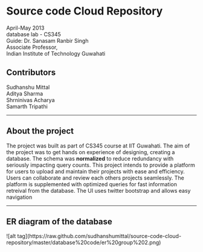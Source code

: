 Source code Cloud Repository
============================
<p>
April-May 2013 <br>
database lab - CS345 <br>
Guide: Dr. Sanasam Ranbir Singh <br>
Associate Professor, <br>
Indian Institute of Technology Guwahati
</p>
<h2>Contributors</h2>
<p>
Sudhanshu Mittal<br>
Aditya Sharma<br>
Shrninivas Acharya<br>
Samarth Tripathi<br>
</p>
<hr>
<h2>About the project</h2>
<p>
The project was built as part of CS345 course at IIT Guwahati. The aim of the project was to get hands on experience of designing, creating a database. The schema was <b>normalized</b> to reduce redundancy with seriously impacting query counts.    
This project intends to provide a platform for users to upload and maintain their projects with ease and efficiency. Users can collaborate and review each others projects seamlessly. The platform is supplemented with optimized queries for fast information retreival from the database.  
The UI uses twitter bootstrap and allows easy navigation</p>
<hr>
<h2>ER diagram of the database</h2>
![alt tag](https://raw.github.com/sudhanshumittal/source-code-cloud-repository/master/database%20code/er%20group%202.png)<br>
